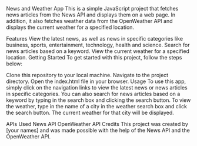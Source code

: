 News and Weather App
This is a simple JavaScript project that fetches news articles from the News API and displays them on a web page. In addition, it also fetches weather data from the OpenWeather API and displays the current weather for a specified location.

Features
View the latest news, as well as news in specific categories like business, sports, entertainment, technology, health and science.
Search for news articles based on a keyword.
View the current weather for a specified location.
Getting Started
To get started with this project, follow the steps below:

Clone this repository to your local machine.
Navigate to the project directory.
Open the index.html file in your browser.
Usage
To use this app, simply click on the navigation links to view the latest news or news articles in specific categories. You can also search for news articles based on a keyword by typing in the search box and clicking the search button. To view the weather, type in the name of a city in the weather search box and click the search button. The current weather for that city will be displayed.

APIs Used
News API
OpenWeather API
Credits
This project was created by [your names] and was made possible with the help of the News API and the OpenWeather API.